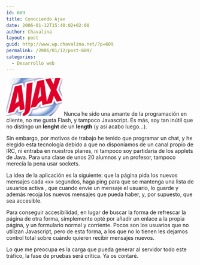 ```yaml
---
id: 609
title: Conociendo Ajax
date: 2006-01-12T15:40:02+02:00
author: Chavalina
layout: post
guid: http://www.wp.chavalina.net/?p=609
permalink: /2006/01/12/post-609/
categories:
  - Desarrollo web
---
```

<img class="imgizqda" src="/imagenes/fotos/ajax.png" alt="Logotipo de Ajax... pero de Ajax Pino" /> Nunca he sido una amante de la programación en cliente, no me gusta Flash, y tampoco Javascript. Es más, soy tan inútil que no distingo un **lenght** de un **length** (y así acabo luego…).

Sin embargo, por motivos de trabajo he tenido que programar un chat, y he elegido esta tecnología debido a que no disponíamos de un canal propio de IRC, ni entraba en nuestros planes, ni tampoco soy partidaria de los applets de Java. Para una clase de unos 20 alumnos y un profesor, tampoco merecía la pena usar sockets.

La idea de la aplicación es la siguiente: que la página pida los nuevos mensajes cada «x» segundos, haga ping para que se mantenga una lista de usuarios activa , que cuando envíe un mensaje el usuario, lo guarde y además recoja los nuevos mensajes que pueda haber, y, por supuesto, que sea accesible.

Para conseguir accesibilidad, en lugar de buscar la forma de refrescar la página de otra forma, simplemente opté por a&ntilde;adir un enlace a la propia página, y un formulario normal y corriente. Pocos son los usuarios que no utilizan Javascript, pero de esta forma, a los que no lo tienen les dejamos control total sobre cuándo quieren recibir mensajes nuevos.

Lo que me preocupa es la carga que pueda generar al servidor todo este tráfico, la fase de pruebas será crítica. Ya os contaré.